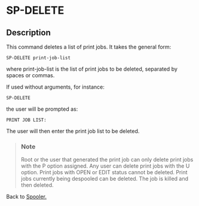# SP-DELETE

<PageHeader />

## Description

This command deletes a list of print jobs. It takes the general form:

```
SP-DELETE print-job-list
```

where print-job-list is the list of print jobs to be deleted, separated by spaces or commas.

If used without arguments, for instance:

```
SP-DELETE
```

the user will be prompted as:

```
PRINT JOB LIST:
```

The user will then enter the print job list to be deleted.

> ### Note
>
> Root or the user that generated the print job can only delete print jobs with the P option assigned. Any user can delete print jobs with the U option. Print jobs with OPEN or EDIT status cannot be deleted. Print jobs currently being despooled can be deleted. The job is killed and then deleted.

Back to [Spooler.](./../jbase-spooler)

  
<PageFooter />
